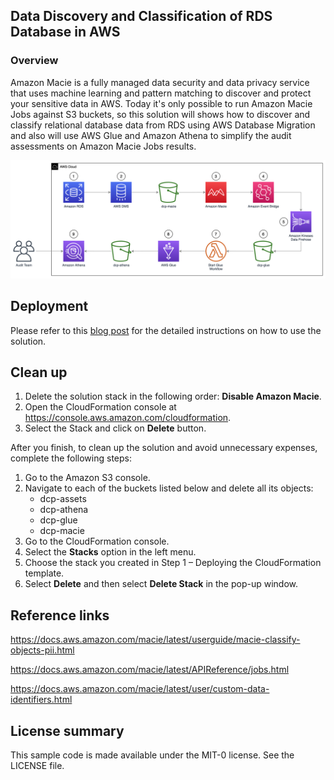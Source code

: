 ## Data Discovery and Classification of RDS Database in AWS

### Overview

Amazon Macie is a fully managed data security and data privacy service that uses machine learning and pattern matching to discover and protect your sensitive data in AWS.
Today it's only possible to run Amazon Macie Jobs against S3 buckets, so this solution will shows how to discover and classify relational database data from RDS using AWS Database Migration and also will use AWS Glue and Amazon Athena to simplify the audit assessments on Amazon Macie Jobs results.

![solution](images/Enabling-data-classification-Amazon-RDS-Amazon-Macie-1.png)

## Deployment
Please refer to this [blog post](https://aws.amazon.com/blogs/security/enabling-data-classification-for-amazon-rds-database-with-amazon-macie/) for the detailed instructions on how to use the solution.

## Clean up
1. Delete the solution stack in the following order: **Disable Amazon Macie**.
2. Open the CloudFormation console at https://console.aws.amazon.com/cloudformation.
3. Select the Stack and click on **Delete** button.


After you finish, to clean up the solution and avoid unnecessary expenses, complete the following steps:

1. Go to the Amazon S3 console.
2. Navigate to each of the buckets listed below and delete all its objects:
    - dcp-assets
    - dcp-athena
    - dcp-glue
    - dcp-macie
3. Go to the CloudFormation console.
4. Select the **Stacks** option in the left menu.
5. Choose the stack you created in Step 1 – Deploying the CloudFormation template.
6. Select **Delete** and then select **Delete Stack** in the pop-up window.

## Reference links

https://docs.aws.amazon.com/macie/latest/userguide/macie-classify-objects-pii.html

https://docs.aws.amazon.com/macie/latest/APIReference/jobs.html 

https://docs.aws.amazon.com/macie/latest/user/custom-data-identifiers.html


## License summary
This sample code is made available under the MIT-0 license. See the LICENSE file.